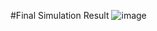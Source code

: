 #Final Simulation Result
![image](https://user-images.githubusercontent.com/81227238/116774063-8b4f6b00-aa77-11eb-8a62-2457023b0dfa.png)


